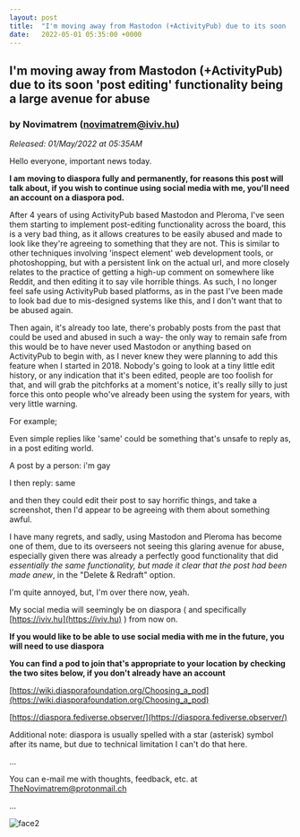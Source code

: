 ```yaml
---
layout: post
title:  "I'm moving away from Mastodon (+ActivityPub) due to its soon 'post editing' functionality being a large avenue for abuse"
date:   2022-05-01 05:35:00 +0000
---
```

## I'm moving away from Mastodon (+ActivityPub) due to its soon 'post editing' functionality being a large avenue for abuse
### by Novimatrem (novimatrem@iviv.hu)
*Released: 01/May/2022 at 05:35AM*

Hello everyone, important news today.

**I am moving to diaspora fully and permanently, for reasons this post will talk about, if you wish to continue using social media with me, you'll need an account on a diaspora pod.**

After 4 years of using ActivityPub based Mastodon and Pleroma, I've seen them starting to implement post-editing functionality across the board, this is a very bad thing, as it allows creatures to be easily abused and made to look like they're agreeing to something that they are not. This is similar to other techniques involving 'inspect element' web development tools, or photoshopping, but with a persistent link on the actual url, and more closely relates to the practice of getting a high-up comment on somewhere like Reddit, and then editing it to say vile horrible things. As such, I no longer feel safe using ActivityPub based platforms, as in the past I've been made to look bad due to mis-designed systems like this, and I don't want that to be abused again. 

Then again, it's already too late, there's probably posts from the past that could be used and abused in such a way- the only way to remain safe from this would be to have never used Mastodon or anything based on ActivityPub to begin with, as I never knew they were planning to add this feature when I started in 2018. Nobody's going to look at a tiny little edit history, or any indication that it's been edited, people are too foolish for that, and will grab the pitchforks at a moment's notice, it's really silly to just force this onto people who've already been using the system for years, with very little warning.

For example;

Even simple replies like 'same' could be something that's unsafe to reply as, in a post editing world.

A post by a person: i'm gay

I then reply: same

and then they could edit their post to say horrific things, and take a screenshot, then I'd appear to be agreeing with them about something awful.

I have many regrets, and sadly, using Mastodon and Pleroma has become one of them, due to its overseers not seeing this glaring avenue for abuse, especially given there was already a perfectly good functionality that did *essentially the same functionality, but made it clear that the post had been made anew*, in the "Delete & Redraft" option.

I'm quite annoyed, but, I'm over there now, yeah.

My social media will seemingly be on diaspora ( and specifically [https://iviv.hu](https://iviv.hu) ) from now on.

**If you would like to be able to use social media with me in the future, you will need to use diaspora**

**You can find a pod to join that's appropriate to your location by checking the two sites below, if you don't already have an account**

[https://wiki.diasporafoundation.org/Choosing_a_pod](https://wiki.diasporafoundation.org/Choosing_a_pod)

[https://diaspora.fediverse.observer/](https://diaspora.fediverse.observer/)

Additional note: diaspora is usually spelled with a star (asterisk) symbol after its name, but due to technical limitation I can't do that here.

...

You can e-mail me with thoughts, feedback, etc. at [TheNovimatrem@protonmail.ch](mailto:TheNovimatrem@protonmail.ch)

...

![face2](https://gitlab.com/Novimatrem/blog/-/raw/master/face2.png)
